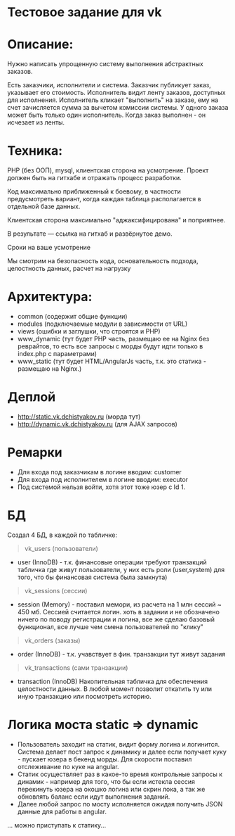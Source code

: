 # Тестовое задание для vk

# Описание:
Нужно написать упрощенную систему выполнения абстрактных заказов.

Есть заказчики, исполнители и система.
Заказчик публикует заказ, указывает его стоимость.
Исполнитель видит ленту заказов, доступных для исполнения.
Исполнитель кликает "выполнить" на заказе, ему на счет зачисляется сумма за вычетом комиссии системы.
У одного заказа может быть только один исполнитель. Когда заказ выполнен - он исчезает из ленты.

# Техника:
PHP (без ООП), mysql, клиентская сторона на усмотрение. Проект должен быть на гитхабе и отражать процесс разработки.

Код максимально приближенный к боевому, в частности предусмотреть вариант, когда каждая таблица располагается в отдельной базе данных.

Клиентская сторона максимально "аджаксифицирована" и поприятнее.

В результате — ссылка на гитхаб и развёрнутое демо.

Сроки на ваше усмотрение

Мы смотрим на безопасность кода, основательность подхода, целостность данных, расчет на нагрузку


# Архитектура:
- common (содержит общие функции)
- modules (подключаемые модули в зависимости от URL)
- views (ошибки и заглушки, что строятся и PHP)
- www_dynamic (тут будет PHP часть, размещаю ее на Nginx без реврайтов, то есть все запросы с морды будут идти только в index.php с параметрами)
- www_static (тут будет HTML/AngularJs часть, т.к. это статика - размещаю на Nginx.)

# Деплой
- http://static.vk.dchistyakov.ru (морда тут)
- http://dynamic.vk.dchistyakov.ru (для AJAX запросов)

# Ремарки
- Для входа под заказчикам в логине вводим: customer
- Для входа под исполнителем в логине вводим: executor
- Под системой нельзя войти, хотя этот тоже юзер с Id 1.

# БД
Создал 4 БД, в каждой по табличке:

> vk_users (пользователи)
- user (InnoDB) - т.к. финансовые операции требуют транзакций
табличка где живут пользователи, у них есть роли (user,system) для того, что бы финансовая система была замкнута)

> vk_sessions (сессии)
- session (Memory) - поставил мемори, из расчета на 1 млн сессий ~ 450 мб. Сессией считается логин.
хоть в задании и не обозначено ничего по поводу регистрации и логина, все же сделаю базовый функционал, все лучше чем смена пользователей по "клику"

> vk_orders (заказы)
- order (InnoDB) - т.к. учавствует в фин. транзакции
тут живут задания

> vk_transactions (сами транзакции)
- transaction (InnoDB)
Накопительная табличка для обеспечения целостности данных. В любой момент позволит откатить ту или иную транзакцию или посмотреть историю.


# Логика моста static => dynamic
- Пользователь заходит на статик, видит форму логина и логинится. Система делает пост запрос к динамику и далее если получает куку - пускает юзера в бекенд морды. Для скорости поставил отслеживание по куке на angular.
- Статик осуществляет раз в какое-то время контрольные запросы к динамик - например для того, что бы если истекла сессия перекинуть юзера на окошко логина или скрин лока, а так же обновлять баланс если идут выполнения заданий.
- Далее любой запрос по мосту исполняется ожидая получить JSON данные для работы в angular.

... можно приступать к статику...



